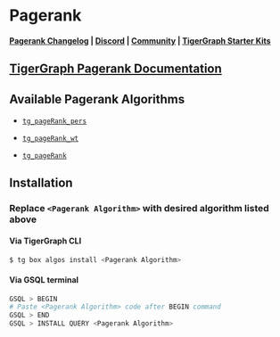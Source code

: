 
# Pagerank

#### [Pagerank Changelog](https://github.com/karimsaraipour/gsql-graph-algorithms/tree/algorithm-folder-restructure/algorithms/Centrality/pagerank/CHANGELOG.md) | [Discord](https://discord.gg/vFbmPyvJJN) | [Community](https://community.tigergraph.com) | [TigerGraph Starter Kits](https://github.com/zrougamed/TigerGraph-Starter-Kits-Parser)

## [TigerGraph Pagerank Documentation](https://docs.tigergraph.com/tigergraph-platform-overview/graph-algorithm-library#pagerank)

## Available Pagerank Algorithms 

* [`tg_pageRank_pers`](https://github.com/karimsaraipour/gsql-graph-algorithms/tree/algorithm-folder-restructure/algorithms/Centrality/pagerank/tg_pageRank_pers.gsql)

* [`tg_pageRank_wt`](https://github.com/karimsaraipour/gsql-graph-algorithms/tree/algorithm-folder-restructure/algorithms/Centrality/pagerank/tg_pageRank_wt.gsql)

* [`tg_pageRank`](https://github.com/karimsaraipour/gsql-graph-algorithms/tree/algorithm-folder-restructure/algorithms/Centrality/pagerank/tg_pageRank.gsql)

## Installation 

### Replace `<Pagerank Algorithm>` with desired algorithm listed above 

#### Via TigerGraph CLI

```bash
$ tg box algos install <Pagerank Algorithm>
```

#### Via GSQL terminal

```bash
GSQL > BEGIN
# Paste <Pagerank Algorithm> code after BEGIN command
GSQL > END 
GSQL > INSTALL QUERY <Pagerank Algorithm>
```